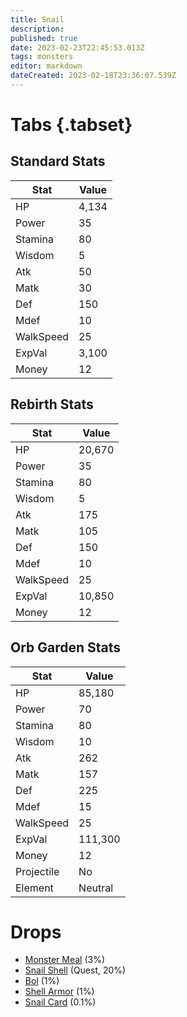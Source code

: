 ```yaml
---
title: Snail
description: 
published: true
date: 2023-02-23T22:45:53.013Z
tags: monsters
editor: markdown
dateCreated: 2023-02-18T23:36:07.539Z
---
```


# Tabs {.tabset}

## Standard Stats

|Stat|Value|
|-|-|
|HP|4,134|
|Power|35|
|Stamina|80|
|Wisdom|5|
|Atk|50|
|Matk|30|
|Def|150|
|Mdef|10|
|WalkSpeed|25|
|ExpVal|3,100|
|Money|12|
## Rebirth Stats

|Stat|Value|
|-|-|
|HP|20,670|
|Power|35|
|Stamina|80|
|Wisdom|5|
|Atk|175|
|Matk|105|
|Def|150|
|Mdef|10|
|WalkSpeed|25|
|ExpVal|10,850|
|Money|12|
## Orb Garden Stats

|Stat|Value|
|-|-|
|HP|85,180|
|Power|70|
|Stamina|80|
|Wisdom|10|
|Atk|262|
|Matk|157|
|Def|225|
|Mdef|15|
|WalkSpeed|25|
|ExpVal|111,300|
|Money|12|
|Projectile|No|
|Element|Neutral|

# Drops
 * [Monster Meal](/items/monster-meal.md) (3%)
 * [Snail Shell](/items/snail-shell.md) (Quest, 20%)
 * [Bol](/items/bol.md) (1%)
 * [Shell Armor](/items/shell-armor.md) (1%)
 * [Snail Card](/items/snail-card.md) (0.1%)
